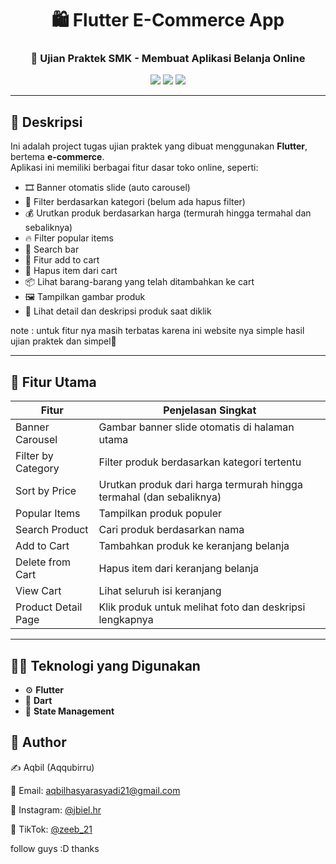 <h1 align="center">🛍️ Flutter E-Commerce App</h1>
<h3 align="center">📱 Ujian Praktek SMK - Membuat Aplikasi Belanja Online</h3>

<p align="center">
  <img src="https://img.shields.io/badge/Flutter-3.x-blue?logo=flutter&style=for-the-badge" />
  <img src="https://img.shields.io/badge/Platform-Android%20%7C%20iOS-informational?style=for-the-badge" />
  <img src="https://img.shields.io/badge/Status-Completed-green" />
</p>

---

## 🧾 Deskripsi

Ini adalah project tugas ujian praktek yang dibuat menggunakan **Flutter**, bertema **e-commerce**.  
Aplikasi ini memiliki berbagai fitur dasar toko online, seperti:

- 🎞️ Banner otomatis slide (auto carousel)
- 📂 Filter berdasarkan kategori (belum ada hapus filter)
- 💰 Urutkan produk berdasarkan harga (termurah hingga termahal dan sebaliknya)
- 🔥 Filter popular items
- 🔎 Search bar
- 🛒 Fitur add to cart
- 🧹 Hapus item dari cart
- 📦 Lihat barang-barang yang telah ditambahkan ke cart
- 🖼️ Tampilkan gambar produk
- 📖 Lihat detail dan deskripsi produk saat diklik

note : untuk fitur nya masih terbatas karena ini website nya simple hasil ujian praktek dan simpel🥰

---

## 🚀 Fitur Utama

| Fitur                  | Penjelasan Singkat                                              |
|------------------------|------------------------------------------------------------------|
| Banner Carousel        | Gambar banner slide otomatis di halaman utama                   |
| Filter by Category     | Filter produk berdasarkan kategori tertentu                     |
| Sort by Price          | Urutkan produk dari harga termurah hingga termahal (dan sebaliknya) |
| Popular Items          | Tampilkan produk populer                                        |
| Search Product         | Cari produk berdasarkan nama                                    |
| Add to Cart            | Tambahkan produk ke keranjang belanja                           |
| Delete from Cart       | Hapus item dari keranjang belanja                               |
| View Cart              | Lihat seluruh isi keranjang                                     |
| Product Detail Page    | Klik produk untuk melihat foto dan deskripsi lengkapnya         |

---

## 🧑‍💻 Teknologi yang Digunakan

- ⚙️ **Flutter**
- 🎨 **Dart**
- 🧰 **State Management**

## 💬 Author

✍️ Aqbil (Aqqubirru)

📧 Email: aqbilhasyarasyadi21@gmail.com

📱 Instagram: <a href="https://instagram.com/jbiel.hr" target="_blank">@jbiel.hr</a>

🎵 TikTok: <a href="https://www.tiktok.com/@zebiel21" target="_blank">@zeeb_21</a>

follow guys :D thanks


